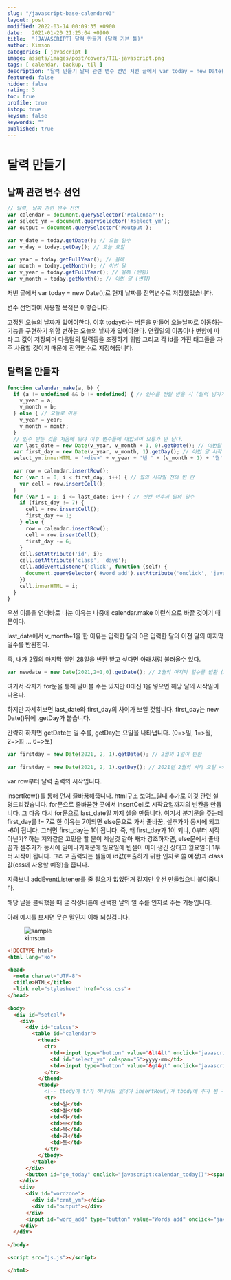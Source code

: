 ```yaml
---
slug: "/javascript-base-calendar03"
layout: post
modified: 2022-03-14 00:09:35 +0900
date:   2021-01-20 21:25:04 +0900
title:  "[JAVASCRIPT] 달력 만들기 (달력 기본 틀)"
author: Kimson
categories: [ javascript ]
image: assets/images/post/covers/TIL-javascript.png
tags: [ calendar, backup, til ]
description: "달력 만들기 날짜 관련 변수 선언 저번 글에서 var today = new Date();로 현재 날짜를 전역변수로 저장했었습니다."
featured: false
hidden: false
rating: 3
toc: true
profile: true
istop: true
keysum: false
keywords: ""
published: true
---
```


# 달력 만들기

## 날짜 관련 변수 선언

```javascript
// 달력, 날짜 관련 변수 선언
var calendar = document.querySelector('#calendar');
var select_ym = document.querySelector('#select_ym');
var output = document.querySelector('#output');
 
var v_date = today.getDate(); // 오늘 일수
var v_day = today.getDay(); // 오늘 요일
 
var year = today.getFullYear(); // 올해
var month = today.getMonth(); // 이번 달
var v_year = today.getFullYear(); // 올해 (변함)
var v_month = today.getMonth(); // 이번 달 (변함)
```

저번 글에서 var today = new Date();로 현재 날짜를 전역변수로 저장했었습니다.

변수 선언하여 사용할 목적은 이렇습니다.

고정된 오늘의 날짜가 있어야한다. 이후 today라는 버튼을 만들어 오늘날짜로 이동하는 기능을 구현하기 위함
변하는 오늘의 날짜가 있어야한다. 연월일의 이동이나 변함에 따라 그 값이 저장되며 다음달의 달력등을 조정하기 위함
그리고 각 id를 가진 태그들을 자주 사용할 것이기 때문에 전역변수로 지정해둡니다.

## 달력을 만들자

```javascript
function calendar_make(a, b) {
  if (a != undefined && b != undefined) { // 인수를 전달 받을 시 (달력 넘기기)
    v_year = a;
    v_month = b;
  } else { // 오늘로 이동
    v_year = year;
    v_month = month;
  }
  // 인수 받는 것을 처음에 둬야 이후 변수들에 대입되어 오류가 안 난다.
  var last_date = new Date(v_year, v_month + 1, 0).getDate(); // 이번달 마지막 일
  var first_day = new Date(v_year, v_month, 1).getDay(); // 이번 달 시작 요일 (0=>일, 1=>월 ...)
  select_ym.innerHTML = '<div>' + v_year + '년 ' + (v_month + 1) + '월' + '</div>';
 
  var row = calendar.insertRow();
  for (var i = 0; i < first_day; i++) { // 월의 시작일 전의 빈 칸
    var cell = row.insertCell();
  }
  for (var i = 1; i <= last_date; i++) { // 빈칸 이후의 달의 일수
    if (first_day != 7) {
      cell = row.insertCell();
      first_day += 1;
    } else {
      row = calendar.insertRow();
      cell = row.insertCell();
      first_day -= 6;
    }
    cell.setAttribute('id', i);
    cell.setAttribute('class', 'days');
    cell.addEventListener('click', function (self) {
      document.querySelector('#word_add').setAttribute('onclick', 'javascript:words_add(' + self.target.id + ')');
    })
    cell.innerHTML = i;
  }
}
```

우선 이름을 언더바로 나눈 이유는 나중에 calendar.make 이런식으로 바꿀 것이기 때문이다.

last_date에서 v_month+1을 한 이유는 입력한 달의 0은 입력한 달의 이전 달의 마지막 일수를 반환한다.

즉, 내가 2월의 마지막 일인 28일을 반환 받고 싶다면 아래처럼 불러올수 있다.

```javascript
var newdate = new Date(2021,2+1,0).getDate(); // 2월의 마지막 일수를 반환 (28일)
```

여기서 각자가 for문을 통해 알아볼 수는 있지만 0대신 1을 넣으면 해당 달의 시작일이 나온다.

하지만 자세히보면 last_date와 first_day의 차이가 보일 것입니다. first_day는 new Date()뒤에 .getDay가 붙습니다.

간략히 하자면 getDate는 일 수를, getDay는 요일을 나타냅니다. (0=>일, 1=>월, 2=>화 ... 6=>토)

```javascript
var firstday = new Date(2021, 2, 1).getDate(); // 2월의 1일이 반환
 
var firstday = new Date(2021, 2, 1).getDay(); // 2021년 2월의 시작 요일 => "5" (금요일)
```

var row부터 달력 출력의 시작입니다.

insertRow()를 통해 먼저 줄바꿈해줍니다. html구조 보여드릴때 추가로 이것 관련 설명드리겠습니다.
for문으로 줄바꿈한 곳에서 insertCell로 시작요일까지의 빈칸을 만듭니다.
그 다음 다시 for문으로 last_date일 까지 셀을 만듭니다. 여기서 분기문을 주는데 first_day를 != 7로 한 이유는 7이되면 else문으로 가서 줄바꿈, 셀추가가 동시에 되고 -6이 됩니다. 그러면 first_day는 1이 됩니다.
즉, 왜 first_day가 1이 되냐, 0부터 시작 아닌가? 하는 저와같은 고민을 할 분이 계실것 같아 재차 강조하자면, else문에서 줄바꿈과 셀추가가 동시에 일어나기때문에 일요일에 빈셀이 이미 생긴 상태고 월요일이 1부터 시작이 됩니다.
그리고 출력되는 셀들에 id값(호출하기 위한 인자로 쓸 예정)과 class값(css에 사용할 예정)을 줍니다.

지금보니 addEventListener를 줄 필요가 없었던거 같지만 우선 만들었으니 붙여줍니다.

해당 날을 클릭했을 때 글 작성버튼에 선택한 날의 일 수를 인자로 주는 기능입니다.

아래 예시를 보시면 무슨 말인지 이해 되실겁니다.

<figure class="text-center">
<span class="w-inline-block">
   <img src="{{site.baseurl}}/assets/images/post/back/back03.png" alt="sample" title="sample">
   <figcaption>kimson</figcaption>
</span>
</figure>

```html
<!DOCTYPE html>
<html lang="ko">
 
<head>
  <meta charset="UTF-8">
  <title>HTML</title>
  <link rel="stylesheet" href="css.css">
</head>
 
<body>
  <div id="setcal">
    <div>
      <div id="calcss">
        <table id="calendar">
          <thead>
            <tr>
              <td><input type="button" value="&lt&lt" onclick="javascript:before_after(this)"></td>
              <td id="select_ym" colspan="5">yyyy-mm</td>
              <td><input type="button" value="&gt&gt" onclick="javascript:before_after(this)"></td>
            </tr>
          </thead>
          <tbody>
            <!-- tbody에 tr가 하나라도 있어야 insertRow()가 tbody에 추가 됨 -->
            <tr>
              <td>일</td>
              <td>월</td>
              <td>화</td>
              <td>수</td>
              <td>목</td>
              <td>금</td>
              <td>토</td>
            </tr>
          </tbody>
        </table>
      </div>
      <button id="go_today" onclick="javascript:calendar_today()"><span>Today</span></button>
    </div>
    <div>
      <div id="wordzone">
        <div id="crnt_ym"></div>
        <div id="output"></div>
      </div>
      <input id="word_add" type="button" value="Words add" onclick="javascript:words_add()" />
    </div>
  </div>
 
</body>
 
<script src="js.js"></script>
 
</html>
```